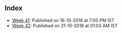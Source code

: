 ## Index

- [Week 41](./41.html): Published on 16-10-2018 at 7:00 PM IST
- [Week 42](./42.html): Published on 21-10-2018 at 01:03 AM IST
